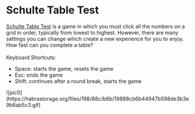 # Schulte Table Test


[Schulte Table Test](https://drafterleo.github.io/schulte/) is a game in which you must click all the numbers on a grid in order, typically from lowest to highest. However, there are many settings you can change which create a new experience for you to enjoy. How fast can you complete a table? \
\
Keyboard Shortcuts:
<ul>
  <li>Space: starts the game, resets the game</li>
  <li>Esc: ends the game</li>
  <li>Shift: continues after a round break, starts the game</li>
</ul>
![pic0](https://habrastorage.org/files/198/88c/b6b/19888cb6b44947b598de3b3e9b6ab5c3.gif)


